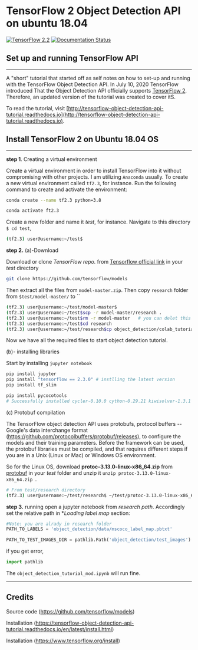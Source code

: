 
# TensorFlow 2 Object Detection API on ubuntu 18.04
[![TensorFlow 2.2](https://img.shields.io/badge/TensorFlow-2.2-FF6F00?logo=tensorflow)](https://github.com/tensorflow/tensorflow/releases/tag/v2.2.0) [![Documentation Status](https://readthedocs.org/projects/tensorflow-object-detection-api-tutorial/badge/?version=latest)](http://tensorflow-object-detection-api-tutorial.readthedocs.io/en/latest/?badge=latest)

## Set up and running TensorFlow  API

---

A "short" tutorial that started off as self notes on how to set-up and running with the TensorFlow Object Detection API. In July 10, 2020 TensorFlow introduced That the  Object Detection API officially supports [TensorFlow 2](https://blog.tensorflow.org/2020/07/tensorflow-2-meets-object-detection-api.html). Therefore, an updated version of the tutorial was created to cover itS. 

To read the tutorial, visit [http://tensorflow-object-detection-api-tutorial.readthedocs.io](http://tensorflow-object-detection-api-tutorial.readthedocs.io).


## Install TensorFlow 2 on Ubuntu 18.04 OS
---
**step 1**. Creating a virtual environment

Create a virtual environment in order to install TensorFlow into it without compromising with other projects. I am utilizing `Anaconda` usually. To create a new virtual environment called `tf2.3`, for instance. Run the following command to create and activate the environment:

```bash 
conda create --name tf2.3 python=3.8

conda activate ft2.3
```
Create a new folder and name it _test_, for instance. Navigate to this directory `$ cd test`,

```bash
(tf2.3) user@username:~/test$
```

**step 2.** (a)-Download

Download or clone *TensorFlow repo.*  from  [Tensorflow official link](https://github.com/tensorflow/models "TensorFlow") in your _test_ directory 

```bash 
git clone https://github.com/tensorflow/models
```
Then extract all the files from `model-master.zip`. Then copy `research` folder from `$test/model-master/` to ``

```bash 
(tf2.3) user@username:~/test/model-master$
(tf2.3) user@username:~/test$scp -r model-master/research .
(tf2.3) user@username:~/test$rm -r model-master   # you can delet this folder 
(tf2.3) user@username:~/test$cd research 
(tf2.3) user@username:~/test/research$cp object_detection/colab_tutorials/object_detection_tutorial.ipynb . #copy notebook file to research folder 
```

Now we have all the required files to start object detection tutorial. 


(b)- installing libraries

Start by installing `jupyter notebook`

```bash 
pip install jupyter
pip install "tensorflow == 2.3.0" # instlling the latest version
pip install tf_slim

pip install pycocotools
# Successfully installed cycler-0.10.0 cython-0.29.21 kiwisolver-1.3.1 matplotlib-3.3.2 pillow-8.0.1 pycocotools-2.0.2
```

(c) Protobuf compilation

The TensorFlow object detection API uses protobufs, protocol buffers -- Google's data interchange format (https://github.com/protocolbuffers/protobuf/releases), to configure the models and their training parameters. Before the framework can be used, the protobuf libraries must be compiled, and that requires different steps if you are in a Unix (Linux or Mac) or Windows OS environment.

So for the Linux OS, download **protoc-3.13.0-linux-x86_64.zip** from [protobuf](https://github.com/protocolbuffers/protobuf/releases) in your *test* folder and unzip it `unzip protoc-3.13.0-linux-x86_64.zip `. 
```bash
# From test/research directory
(tf2.3) user@username:~/test/research$ ~/test/protoc-3.13.0-linux-x86_64/bin/protoc object_detection/protos/*.proto --python_out=.
```
**step 3.** running
open a jupyter notebook from *research path*. Accordingly set the relative path in **Loading label map* section:

```python 
#Note: you are alrady in research folder
PATH_TO_LABELS = 'object_detection/data/mscoco_label_map.pbtxt'  

PATH_TO_TEST_IMAGES_DIR = pathlib.Path('object_detection/test_images') 
```
if you get error,

```python 
import pathlib
```
The `object_detection_tutorial_mod.ipynb` will run fine.


---
## Credits 
Source code (https://github.com/tensorflow/models)

Installation (https://tensorflow-object-detection-api-tutorial.readthedocs.io/en/latest/install.html)

Installation (https://www.tensorflow.org/install) 
